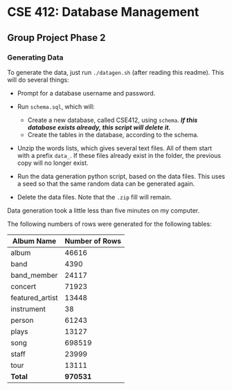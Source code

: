 # CSE 412: Database Management

## Group Project Phase 2

### Generating Data

To generate the data, just run `./datagen.sh` (after reading this readme). This will do several things:

-   Prompt for a database username and password.


-   Run `schema.sql`, which will:
    -   Create a new database, called CSE412, using `schema`. _**If this database exists already, this script will delete it.**_
    -   Create the tables in the database, according to the schema.
-   Unzip the words lists, which gives several text files. All of them start with a prefix `data_`. If these files already exist in the folder, the previous copy will no longer exist.
-   Run the data generation python script, based on the data files. This uses a seed so that the same random data can be generated again.
-   Delete the data files. Note that the `.zip` fill will remain.


Data generation took a little less than five minutes on my computer.

The following numbers of rows were generated for the following tables:

| Album Name      | Number of Rows |
| --------------- | -------------- |
| album           | 46616          |
| band            | 4390           |
| band_member     | 24117          |
| concert         | 71923          |
| featured_artist | 13448          |
| instrument      | 38             |
| person          | 61243          |
| plays           | 13127          |
| song            | 698519         |
| staff           | 23999          |
| tour            | 13111          |
| **Total**       | **970531**     |
